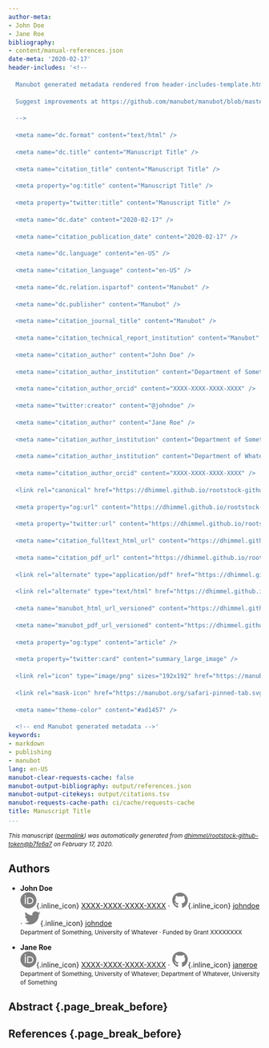 ```yaml
---
author-meta:
- John Doe
- Jane Roe
bibliography:
- content/manual-references.json
date-meta: '2020-02-17'
header-includes: '<!--

  Manubot generated metadata rendered from header-includes-template.html.

  Suggest improvements at https://github.com/manubot/manubot/blob/master/manubot/process/header-includes-template.html

  -->

  <meta name="dc.format" content="text/html" />

  <meta name="dc.title" content="Manuscript Title" />

  <meta name="citation_title" content="Manuscript Title" />

  <meta property="og:title" content="Manuscript Title" />

  <meta property="twitter:title" content="Manuscript Title" />

  <meta name="dc.date" content="2020-02-17" />

  <meta name="citation_publication_date" content="2020-02-17" />

  <meta name="dc.language" content="en-US" />

  <meta name="citation_language" content="en-US" />

  <meta name="dc.relation.ispartof" content="Manubot" />

  <meta name="dc.publisher" content="Manubot" />

  <meta name="citation_journal_title" content="Manubot" />

  <meta name="citation_technical_report_institution" content="Manubot" />

  <meta name="citation_author" content="John Doe" />

  <meta name="citation_author_institution" content="Department of Something, University of Whatever" />

  <meta name="citation_author_orcid" content="XXXX-XXXX-XXXX-XXXX" />

  <meta name="twitter:creator" content="@johndoe" />

  <meta name="citation_author" content="Jane Roe" />

  <meta name="citation_author_institution" content="Department of Something, University of Whatever" />

  <meta name="citation_author_institution" content="Department of Whatever, University of Something" />

  <meta name="citation_author_orcid" content="XXXX-XXXX-XXXX-XXXX" />

  <link rel="canonical" href="https://dhimmel.github.io/rootstock-github-token/" />

  <meta property="og:url" content="https://dhimmel.github.io/rootstock-github-token/" />

  <meta property="twitter:url" content="https://dhimmel.github.io/rootstock-github-token/" />

  <meta name="citation_fulltext_html_url" content="https://dhimmel.github.io/rootstock-github-token/" />

  <meta name="citation_pdf_url" content="https://dhimmel.github.io/rootstock-github-token/manuscript.pdf" />

  <link rel="alternate" type="application/pdf" href="https://dhimmel.github.io/rootstock-github-token/manuscript.pdf" />

  <link rel="alternate" type="text/html" href="https://dhimmel.github.io/rootstock-github-token/v/b7fe6a7ce35bca839d914d28b32c12c70f2defdb/" />

  <meta name="manubot_html_url_versioned" content="https://dhimmel.github.io/rootstock-github-token/v/b7fe6a7ce35bca839d914d28b32c12c70f2defdb/" />

  <meta name="manubot_pdf_url_versioned" content="https://dhimmel.github.io/rootstock-github-token/v/b7fe6a7ce35bca839d914d28b32c12c70f2defdb/manuscript.pdf" />

  <meta property="og:type" content="article" />

  <meta property="twitter:card" content="summary_large_image" />

  <link rel="icon" type="image/png" sizes="192x192" href="https://manubot.org/favicon-192x192.png" />

  <link rel="mask-icon" href="https://manubot.org/safari-pinned-tab.svg" color="#ad1457" />

  <meta name="theme-color" content="#ad1457" />

  <!-- end Manubot generated metadata -->'
keywords:
- markdown
- publishing
- manubot
lang: en-US
manubot-clear-requests-cache: false
manubot-output-bibliography: output/references.json
manubot-output-citekeys: output/citations.tsv
manubot-requests-cache-path: ci/cache/requests-cache
title: Manuscript Title
...
```







<small><em>
This manuscript
([permalink](https://dhimmel.github.io/rootstock-github-token/v/b7fe6a7ce35bca839d914d28b32c12c70f2defdb/))
was automatically generated
from [dhimmel/rootstock-github-token@b7fe6a7](https://github.com/dhimmel/rootstock-github-token/tree/b7fe6a7ce35bca839d914d28b32c12c70f2defdb)
on February 17, 2020.
</em></small>

## Authors



+ **John Doe**<br>
    ![ORCID icon](images/orcid.svg){.inline_icon}
    [XXXX-XXXX-XXXX-XXXX](https://orcid.org/XXXX-XXXX-XXXX-XXXX)
    · ![GitHub icon](images/github.svg){.inline_icon}
    [johndoe](https://github.com/johndoe)
    · ![Twitter icon](images/twitter.svg){.inline_icon}
    [johndoe](https://twitter.com/johndoe)<br>
  <small>
     Department of Something, University of Whatever
     · Funded by Grant XXXXXXXX
  </small>

+ **Jane Roe**<br>
    ![ORCID icon](images/orcid.svg){.inline_icon}
    [XXXX-XXXX-XXXX-XXXX](https://orcid.org/XXXX-XXXX-XXXX-XXXX)
    · ![GitHub icon](images/github.svg){.inline_icon}
    [janeroe](https://github.com/janeroe)<br>
  <small>
     Department of Something, University of Whatever; Department of Whatever, University of Something
  </small>



## Abstract {.page_break_before}




## References {.page_break_before}

<!-- Explicitly insert bibliography here -->
<div id="refs"></div>
